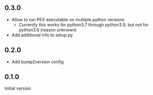 ## 0.3.0

* Allow to run PEX executable on multiple python versions
    * Currently this works for python3.7 through python3.9, but not for python3.6
      (reason unknown)
* Add additional info to setup.py

## 0.2.0

* Add bump2version config

## 0.1.0

Initial version
